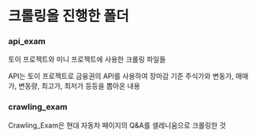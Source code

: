 # 크롤링을 진행한 폴더

### api_exam

토이 프로젝트와 미니 프로젝트에 사용한 크롤링 파일들

API는 토이 프로젝트로 금융권의 API를 사용하여 장마감 기준 주식가와 변동가, 매매가, 변동량, 최고가, 최저가 등등을 뽑아온 내용

### crawling_exam

Crawling_Exam은 현대 자동차 페이지의 Q&A를 셀레니움으로 크롤링한 것